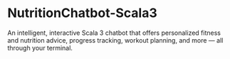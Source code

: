 # NutritionChatbot-Scala3
An intelligent, interactive Scala 3 chatbot that offers personalized fitness and nutrition advice, progress tracking, workout planning, and more — all through your terminal.
